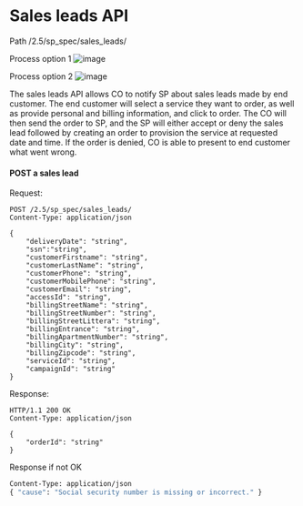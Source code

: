 # Sales leads API

Path /2.5/sp_spec/sales_leads/

Process option 1
![image](https://user-images.githubusercontent.com/48377287/114038491-3490b000-9882-11eb-8b65-7a90fb1970d0.png)

Process option 2
![image](https://user-images.githubusercontent.com/906435/83942941-70895d80-a7f8-11ea-998f-840452e222f2.png)

The sales leads API allows CO to notify SP about sales leads made by end customer. The end customer will select a service they want to order, as well as provide personal and billing information, and click to order. The CO will then send the order to SP, and the SP will either accept or deny the sales lead followed by creating an order to provision the service at requested date and time. If the order is denied, CO is able to present to end customer what went wrong. 
  
#### POST a sales lead

Request:
  
```http
POST /2.5/sp_spec/sales_leads/
Content-Type: application/json

{
	"deliveryDate": "string",
	"ssn":"string",
	"customerFirstname": "string",
	"customerLastName": "string",
	"customerPhone": "string",
	"customerMobilePhone": "string",
	"customerEmail": "string",
	"accessId": "string",
	"billingStreetName": "string",
	"billingStreetNumber": "string",
	"billingStreetLittera": "string",
	"billingEntrance": "string",
	"billingApartmentNumber": "string",
	"billingCity": "string",
	"billingZipcode": "string",
	"serviceId": "string",
	"campaignId": "string"
}
```
Response:

```
HTTP/1.1 200 OK
Content-Type: application/json

{
	"orderId": "string"
}
```

Response if not OK
```HTTP/1.1 400 Bad request
Content-Type: application/json
{ "cause": "Social security number is missing or incorrect." }
```
